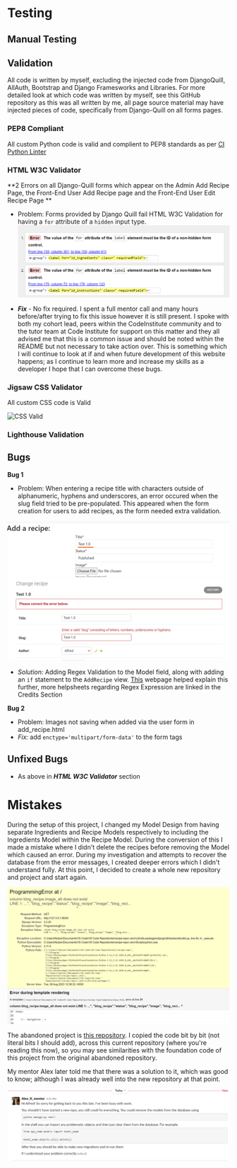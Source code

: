 # Testing
## Manual Testing


## Validation
All code is written by myself, excluding the injected code from DjangoQuill, AllAuth, Bootstrap and Django Framesworks and Libraries. For more detailed look at which code was written by myself, see this GitHub repository as this was all written by me, all page source material may have injected pieces of code, specifically from Django-Quill on all forms pages.

### PEP8 Compliant

All custom Python code is valid and complient to PEP8 standards as per [CI Python Linter](https://pep8ci.herokuapp.com/)

### HTML W3C Validator

**2 Errors on all Django-Quill forms which appear on the Admin Add Recipe Page, the Front-End User Add Recipe page and the Front-End User Edit Recipe Page **
- Problem: Forms provided by Django Quill fail HTML W3C Validation for having a `for` attribute of a `hidden` input type. 
![Bug 2](/static/readme-img/bug-2.webp)

- ***Fix*** - No fix required. I spent a full mentor call and many hours before/after trying to fix this issue however it is still present. I spoke with both my cohort lead, peers within the CodeInstitute community and to the tutor team at Code Institute for support on this matter and they all advised me that this is a common issue and should be noted within the README but not necessary to take action over. This is something which I will continue to look at if and when future development of this website happens; as I continue to learn more and increase my skills as a developer I hope that I can overcome these bugs.

### Jigsaw CSS Validator

All custom CSS code is Valid

![CSS Valid]()

### Lighthouse Validation

## Bugs

**Bug 1**
- Problem: When entering a recipe title with characters outside of alphanumeric, hyphens and underscores, an error occured when the slug field tried to be pre-populated. This appeared when the form creation for users to add recipes, as the form needed extra validation.

![Bug 1](/static/readme-img/bug-1.webp)
![Bug 1.2](/static/readme-img/bug-1-2.webp)

- *Solution:* Adding Regex Validation to the Model field, along with adding an `if` statement to the `AddRecipe` view. [This](https://stackoverflow.com/questions/17165147/how-can-i-make-a-django-form-field-contain-only-alphanumeric-characters) webpage helped explain this further, more helpsheets regarding Regex Expression are linked in the Credits Section

**Bug 2**
- Problem: Images not saving when added via the user form in add_recipe.html
- *Fix:* add `enctype='multipart/form-data'` to the form tags

## Unfixed Bugs
- As above in ***HTML W3C Validator*** section

 # Mistakes

 During the setup of this project, I changed my Model Design from having separate Ingredients and Recipe Models respectively to including the Ingredients Model within the Recipe Model. During the conversion of this I made a mistake where I didn't delete the recipes before removing the Model which caused an error. During my investigation and attempts to recover the database from the error messages, I created deeper errors which I didn't understand fully. At this point, I decided to create a whole new repository and project and start again. 
 
![Mistake](/static/readme-img/mistake.webp)

 The abandoned project is [this repository](https://github.com/AlfredA93/recipe-repo). I copied the code bit by bit (not literal bits I should add), across this current repository (where you're reading this now), so you may see similarities with the foundation code of this project from the original abandoned repository.

 My mentor Alex later told me that there was a solution to it, which was good to know; although I was already well into the new repository at that point.

 ![Mistake fix](/static/readme-img/mistake-fix.webp)
